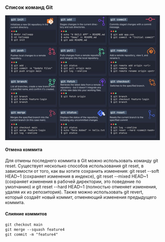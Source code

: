 ### Список команд Git

![img.png](img/git_00.png)
#### Отмена коммита
Для отмены последнего коммита в Git можно использовать команду git reset. Существует несколько способов использования git reset, в зависимости от того, как вы хотите сохранить изменения: git reset --soft HEAD~1 (сохраняет изменения в индексе), git reset --mixed HEAD~1 (сохраняет изменения в рабочей директории, это поведение по умолчанию) и git reset --hard HEAD~1 (полностью отменяет изменения, удаляя их из репозитория). Также можно использовать git revert, который создаёт новый коммит, отменяющий изменения предыдущего коммита.

#### Слияние коммитов
```
git checkout main
git merge --squash feature4
git commit -m "feature4"
```

